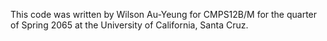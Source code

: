 This code was written by Wilson Au-Yeung for CMPS12B/M for the quarter of Spring 2065 at the University of California, Santa Cruz.
